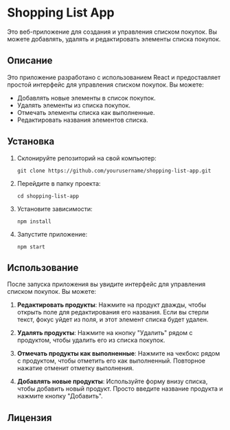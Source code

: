 # Shopping List App

Это веб-приложение для создания и управления списком покупок. Вы можете добавлять, удалять и редактировать элементы списка покупок.

## Описание

Это приложение разработано с использованием React и предоставляет простой интерфейс для управления списком покупок. Вы можете:

- Добавлять новые элементы в список покупок.
- Удалять элементы из списка покупок.
- Отмечать элементы списка как выполненные.
- Редактировать названия элементов списка.

## Установка

1. Склонируйте репозиторий на свой компьютер:

    ```
    git clone https://github.com/yourusername/shopping-list-app.git
    ```

2. Перейдите в папку проекта:

    ```
    cd shopping-list-app
    ```

3. Установите зависимости:

    ```
    npm install
    ```

4. Запустите приложение:

    ```
    npm start
    ```

## Использование

После запуска приложения вы увидите интерфейс для управления списком покупок. Вы можете:

1. **Редактировать продукты**: Нажмите на продукт дважды, чтобы открыть поле для редактирования его названия. Если вы стерли текст, фокус уйдет из поля, и этот элемент списка будет удален.

2. **Удалять продукты**: Нажмите на кнопку "Удалить" рядом с продуктом, чтобы удалить его из списка покупок.

3. **Отмечать продукты как выполненные**: Нажмите на чекбокс рядом с продуктом, чтобы отметить его как выполненный. Повторное нажатие отменит отметку выполнения.

4. **Добавлять новые продукты**: Используйте форму внизу списка, чтобы добавить новый продукт. Просто введите название продукта и нажмите кнопку "Добавить".

## Лицензия

